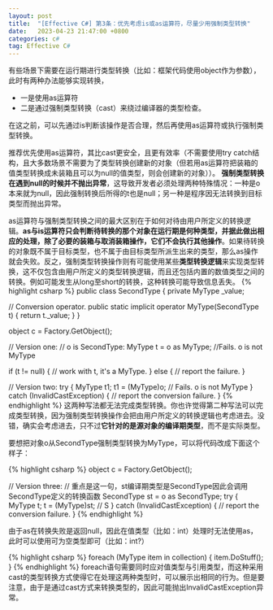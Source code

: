 ```yaml
---
layout: post
title:  "[Effective C#] 第3条：优先考虑is或as运算符，尽量少用强制类型转换"
date:   2023-04-23 21:47:00 +0800
categories: c#
tag: Effective C#
---
```


有些场景下需要在运行期进行类型转换（比如：框架代码使用object作为参数），此时有两种办法能够实现转换，
- 一是使用as运算符
- 二是通过强制类型转换（cast）来绕过编译器的类型检查。

在这之前，可以先通过is判断该操作是否合理，然后再使用as运算符或执行强制类型转换。

推荐优先使用as运算符，其比cast更安全，且更有效率（不需要使用try catch结构，且大多数场景不需要为了类型转换创建新的对象（但若用as运算符把装箱的值类型转换成未装箱且可以为null的值类型，则会创建新的对象））。
**强制类型转换在遇到null的时候并不抛出异常**，这导致开发者必须处理两种特殊情况：一种是o本来就为null，因此强制转换后所得的t也是null；另一种是程序因无法转换到目标类型而抛出异常。

as运算符与强制类型转换之间的最大区别在于如何对待由用户所定义的转换逻辑。**as与is运算符只会判断待转换的那个对象在运行期是何种类型，并据此做出相应的处理，除了必要的装箱与取消装箱操作，它们不会执行其他操作**。如果待转换的对象既不属于目标类型，也不属于由目标类型所派生出来的类型，那么as操作就会失败。反之，强制类型转换操作则有可能使用某些**类型转换逻辑**来实现类型转换，这不仅包含由用户所定义的类型转换逻辑，而且还包括内置的数值类型之间的转换。例如可能发生从long至short的转换，这种转换可能导致信息丢失。
{% highlight csharp %}
public class SecondType
{
  private MyType _value;

  // Conversion operator.
  public static implicit operator MyType(SecondType t)
  {
    return t._value;
  }
}

object c = Factory.GetObject();

// Version one:
// o is SecondType:
MyType t = o as MyType; //Fails. o is not MyType

if (t != null)
{
  // work with t, it's a MyType.
}
else 
{
  // report the failure.
}

// Version two:
try
{
  MyType t1;
  t1 = (MyType)o; // Fails. o is not MyType
}
catch (InvalidCastException)
{
  // report the conversion failure.
}
{% endhighlight %}
这两种写法都无法完成类型转换。你也许觉得第二种写法可以完成类型转换，因为强制类型转换操作会把由用户所定义的转换逻辑也考虑进去。没错，确实会考虑进去，只不过**它针对的是源对象的编译期类型**，而不是实际类型。

要想把对象o从SecondType强制类型转换为MyType，可以将代码改成下面这个样子：

{% highlight csharp %}
object c = Factory.GetObject();

// Version three:
// 重点是这一句，st编译期类型是SecondType因此会调用SecondType定义的转换函数
SecondType st = o as SecondType; 
try
{
  MyType t;
  t = (MyType)st; // S
}
catch (InvalidCastException)
{
  // report the conversion failure.
}
{% endhighlight %}

由于as在转换失败是返回null，因此在值类型（比如：int）处理时无法使用as，此时可以使用可为空类型即可（比如：int?）

{% highlight csharp %}
foreach (MyType item in collection)
{
  item.DoStuff();
}
{% endhighlight %}
foreach语句需要同时应对值类型与引用类型，而这种采用cast的类型转换方式使得它在处理这两种类型时，可以展示出相同的行为。但是要注意，由于是通过cast方式来转换类型的，因此可能抛出InvalidCastException异常。